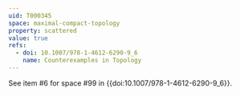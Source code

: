 ```yaml
---
uid: T000345
space: maximal-compact-topology
property: scattered
value: true
refs:
  - doi: 10.1007/978-1-4612-6290-9_6
    name: Counterexamples in Topology
---
```

See item #6 for space #99 in {{doi:10.1007/978-1-4612-6290-9_6}}.
